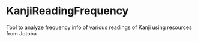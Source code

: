 # KanjiReadingFrequency
Tool to analyze frequency info of various readings of Kanji using resources from Jotoba
